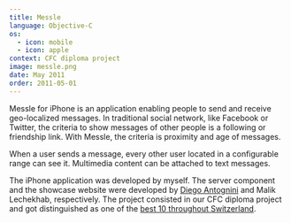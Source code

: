 ```yaml
---
title: Messle
language: Objective-C
os:
  - icon: mobile
  - icon: apple
context: CFC diploma project
image: messle.png
date: May 2011
order: 2011-05-01
---
```


Messle for iPhone is an application enabling people to send and receive geo-localized messages. In traditional social network, like Facebook or Twitter, the criteria to show messages of other people is a following or friendship link. With Messle, the criteria is proximity and age of messages.

When a user sends a message, every other user located in a configurable range can see it. Multimedia content can be attached to text messages.

The iPhone application was developed by myself. The server component and the showcase website were developed by [Diego Antognini](https://ch.linkedin.com/in/diegoantognini) and Malik Lechekhab, respectively. The project consisted in our CFC diploma project and got distinguished as one of the [best 10 throughout Switzerland](http://www.ict-berufsbildung.ch/uploads/media/IPA_Brosch%C3%BCre_2011_Printversion_2_01.pdf).